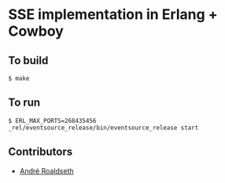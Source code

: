 # SSE implementation in Erlang + Cowboy

## To build

```
$ make
```

## To run

```
$ ERL_MAX_PORTS=268435456 _rel/eventsource_release/bin/eventsource_release start
```

## Contributors

- [André Roaldseth](https://github.com/androa)

